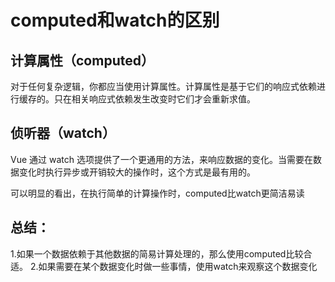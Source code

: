 # computed和watch的区别

## 计算属性（computed）

对于任何复杂逻辑，你都应当使用计算属性。计算属性是基于它们的响应式依赖进行缓存的。只在相关响应式依赖发生改变时它们才会重新求值。

## 侦听器（watch）

Vue 通过 watch 选项提供了一个更通用的方法，来响应数据的变化。当需要在数据变化时执行异步或开销较大的操作时，这个方式是最有用的。

可以明显的看出，在执行简单的计算操作时，computed比watch更简洁易读

## 总结：

1.如果一个数据依赖于其他数据的简易计算处理的，那么使用computed比较合适。
2.如果需要在某个数据变化时做一些事情，使用watch来观察这个数据变化
